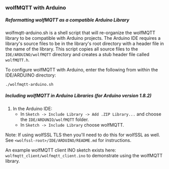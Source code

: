 ### wolfMQTT with Arduino

##### Reformatting wolfMQTT as a compatible Arduino Library
wolfmqtt-arduino.sh is a shell script that will re-organize the wolfMQTT
library to be compatible with Arduino projects. The Arduino IDE requires a
library's source files to be in the library's root directory with a header file
in the name of the library. This script copies all source files to the
`IDE/ARDUINO/wolfMQTT` directory and creates a stub header file called
`wolfMQTT.h`.

To configure wolfMQTT with Arduino, enter the following from within the
IDE/ARDUINO directory:

    ./wolfmqtt-arduino.sh

##### Including wolfMQTT in Arduino Libraries (for Arduino version 1.8.2)

1. In the Arduino IDE:
    - In `Sketch -> Include Library -> Add .ZIP Library...` and choose the
        `IDE/ARDUNIO/wolfMQTT` folder.
    - In `Sketch -> Include Library` choose wolfMQTT.

Note: If using wolfSSL TLS then you'll need to do this for wolfSSL as well.
See `<wolfssl-root>/IDE/ARDUINO/README.md` for instructions.


An example wolfMQTT client INO sketch exists here:
`wolfmqtt_client/wolfmqtt_client.ino` to demonstrate using the wolfMQTT library.
